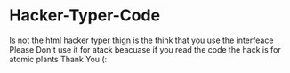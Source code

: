 # Hacker-Typer-Code
Is not the html hacker typer thign is the think that you use the interfeace
Please Don't use it for atack beacuase if you read the code the hack is for atomic plants 
Thank You
(:

